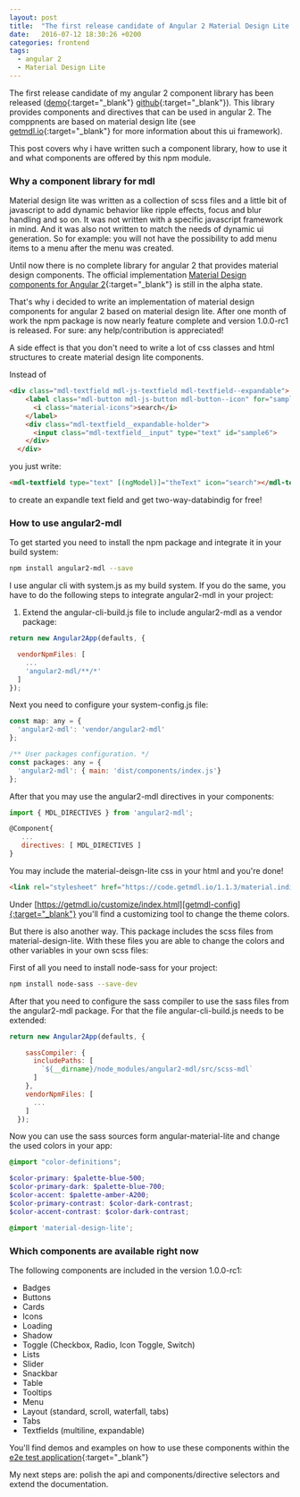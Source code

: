```yaml
---
layout: post
title:  "The first release candidate of Angular 2 Material Design Lite (angular2-mdl) is out"
date:   2016-07-12 18:30:26 +0200
categories: frontend
tags: 
  - angular 2
  - Material Design Lite
---
```

The first release candidate of my angular 2 component library has been released ([demo][angular2-mdl-demo]{:target="_blank"} [github][mdl2-github]{:target="_blank"}). This library provides components and directives that can be used in angular 2. The comppnents are based on material design lite (see [getmdl.io][getmdl]{:target="_blank"} for more information about this ui framework).

This post covers why i have written such a component library, how to use it and what components are offered by this npm module.

<!-- more -->

### Why a component library for mdl
Material design lite was written as a collection of scss files and a little bit of javascript to add dynamic behavior like ripple effects, focus and blur handling and so on. It was not written with a specific javascript framework in mind. And it was also not written to match the needs of dynamic ui generation. So for example: you will not have the possibility to add menu items to a menu after the menu was created.

Until now there is no complete library for angular 2 that provides material design components. The official implementation [Material Design components for Angular 2][material2]{:target="_blank"} is still in the alpha state.

That's why i decided to write an implementation of material design components for angular 2 based on material design lite. After one month of work the npm package is now nearly feature complete and version 1.0.0-rc1 is released. For sure: any help/contribution is appreciated!

A side effect is that you don't need to write a lot of css classes and html structures to create material design lite components.

Instead of 

```html
<div class="mdl-textfield mdl-js-textfield mdl-textfield--expandable">
    <label class="mdl-button mdl-js-button mdl-button--icon" for="sample6">
      <i class="material-icons">search</i>
    </label>
    <div class="mdl-textfield__expandable-holder">
      <input class="mdl-textfield__input" type="text" id="sample6">
    </div>
  </div>
``` 
you just write:

```html
<mdl-textfield type="text" [(ngModel)]="theText" icon="search"></mdl-textfield>

```
to create an expandle text field and get two-way-databindig for free!

### How to use angular2-mdl

To get started you need to install the npm package and integrate it in your build system:

```bash
npm install angular2-mdl --save
```

I use angular cli with system.js as my build system. If you do the same, you have to do the following steps to integrate angular2-mdl in your project:
1. Extend the angular-cli-build.js file to include angular2-mdl as a vendor package:

```javascript
return new Angular2App(defaults, {

  vendorNpmFiles: [
    ...
    'angular2-mdl/**/*'
  ]
});
```

Next you need to configure your system-config.js file:

```javascript
const map: any = {
  'angular2-mdl': 'vendor/angular2-mdl'
};

/** User packages configuration. */
const packages: any = {
  'angular2-mdl': { main: 'dist/components/index.js'}
};
```

After that you may use the angular2-mdl directives in your components:

```javascript
import { MDL_DIRECTIVES } from 'angular2-mdl';

@Component{
   ...
   directives: [ MDL_DIRECTIVES ]
}
```

You may include the material-deisgn-lite css in your html and you're done!

```html
<link rel="stylesheet" href="https://code.getmdl.io/1.1.3/material.indigo-pink.min.css" />
```

Under [https://getmdl.io/customize/index.html][getmdl-config]{:target="_blank"} you'll find a customizing tool to change the theme colors.

But there is also another way. This package includes the scss files from material-design-lite. With these files you are able to change the colors and other variables in your own scss files:

First of all you need to install node-sass for your project:

```bash
npm install node-sass --save-dev
```

After that you need to configure the sass compiler to use the sass files from the angular2-mdl package. For that the file angular-cli-build.js needs to be extended:

```javascript
return new Angular2App(defaults, {

    sassCompiler: {
      includePaths: [
        `${__dirname}/node_modules/angular2-mdl/src/scss-mdl`
      ]
    },
    vendorNpmFiles: [
      ...
    ]
  });
```

Now you can use the sass sources form angular-material-lite and change the used colors in your app:

```scss
@import "color-definitions";

$color-primary: $palette-blue-500;
$color-primary-dark: $palette-blue-700;
$color-accent: $palette-amber-A200;
$color-primary-contrast: $color-dark-contrast;
$color-accent-contrast: $color-dark-contrast;

@import 'material-design-lite';
```

### Which components are available right now

The following components are included in the version 1.0.0-rc1:

* Badges
* Buttons
* Cards
* Icons
* Loading
* Shadow
* Toggle (Checkbox, Radio, Icon Toggle, Switch)
* Lists
* Slider
* Snackbar
* Table
* Tooltips
* Menu
* Layout (standard, scroll, waterfall, tabs)
* Tabs
* Textfields (multiline, expandable)

You'll find demos and examples on how to use these components within the [e2e test application][angular2-mdl-demo]{:target="_blank"}

My next steps are: polish the api and components/directive selectors and extend the documentation.


[getmdl]: https://getmdl.io
[getmdl-config]:https://getmdl.io/customize/index.html
[material2]: https://github.com/angular/material2
[angular2-mdl-demo]:http://www.mseemann.de/angular2-mdl/
[mdl2-github]:https://github.com/mseemann/angular2-mdl
